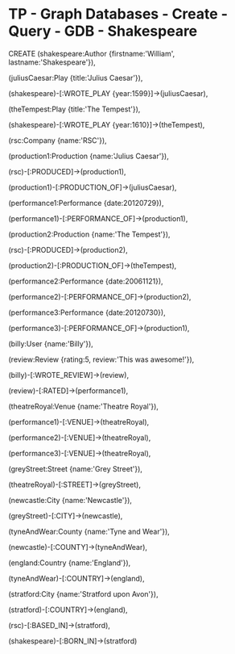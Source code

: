 # TP - Graph Databases - Create - Query - GDB - Shakespeare

CREATE (shakespeare:Author {firstname:'William', lastname:'Shakespeare'}),

(juliusCaesar:Play {title:'Julius Caesar'}),

(shakespeare)-[:WROTE_PLAY {year:1599}]->(juliusCaesar),

(theTempest:Play {title:'The Tempest'}),

(shakespeare)-[:WROTE_PLAY {year:1610}]->(theTempest),

(rsc:Company {name:'RSC'}),

(production1:Production {name:'Julius Caesar'}),

(rsc)-[:PRODUCED]->(production1),

(production1)-[:PRODUCTION_OF]->(juliusCaesar),

(performance1:Performance {date:20120729}),

(performance1)-[:PERFORMANCE_OF]->(production1),

(production2:Production {name:'The Tempest'}),

(rsc)-[:PRODUCED]->(production2),

(production2)-[:PRODUCTION_OF]->(theTempest),

(performance2:Performance {date:20061121}),

(performance2)-[:PERFORMANCE_OF]->(production2),

(performance3:Performance {date:20120730}),

(performance3)-[:PERFORMANCE_OF]->(production1),

(billy:User {name:'Billy'}),

(review:Review {rating:5, review:'This was awesome!'}),

(billy)-[:WROTE_REVIEW]->(review),

(review)-[:RATED]->(performance1),

(theatreRoyal:Venue {name:'Theatre Royal'}),

(performance1)-[:VENUE]->(theatreRoyal),

(performance2)-[:VENUE]->(theatreRoyal),

(performance3)-[:VENUE]->(theatreRoyal),

(greyStreet:Street {name:'Grey Street'}),

(theatreRoyal)-[:STREET]->(greyStreet),

(newcastle:City {name:'Newcastle'}),

(greyStreet)-[:CITY]->(newcastle),

(tyneAndWear:County {name:'Tyne and Wear'}),

(newcastle)-[:COUNTY]->(tyneAndWear),

(england:Country {name:'England'}),

(tyneAndWear)-[:COUNTRY]->(england),

(stratford:City {name:'Stratford upon Avon'}),

(stratford)-[:COUNTRY]->(england),

(rsc)-[:BASED_IN]->(stratford),

(shakespeare)-[:BORN_IN]->(stratford)
